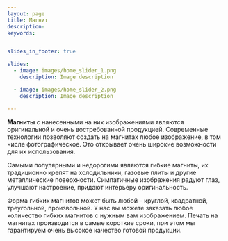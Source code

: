```yaml
---
layout: page
title: Магнит
description:
keywords:


slides_in_footer: true

slides:
  - image: images/home_slider_1.png
    description: Image description

  - image: images/home_slider_2.png
    description: Image description

---
```



**Магниты** с нанесенными на них изображениями являются оригинальной и очень востребованной продукцией. Современные технологии позволяют создать на магнитах любое изображение, в том числе фотографическое. Это открывает очень широкие возможности для их использования.

Самыми популярными и недорогими являются гибкие магниты, их традиционно крепят на холодильники, газовые плиты и другие металлические поверхности. Симпатичные изображения радуют глаз, улучшают настроение, придают интерьеру оригинальность.

Форма гибких магнитов может быть любой – круглой, квадратной, треугольной, произвольной. У нас вы можете заказать любое количество гибких магнитов с нужным вам изображением. Печать на магнитах производится в самые короткие сроки, при этом мы гарантируем очень высокое качество готовой продукции.